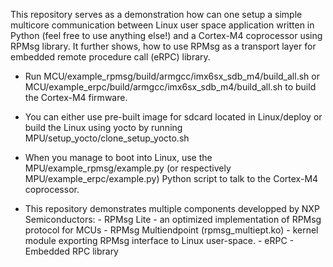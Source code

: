 This repository serves as a demonstration how can one setup a simple multicore communication between Linux user space application written in Python (feel free to use anything else!) and a Cortex-M4 coprocessor using RPMsg library. It further shows, how
to use RPMsg as a transport layer for embedded remote procedure call (eRPC) library.

- Run 
  MCU/example_rpmsg/build/armgcc/imx6sx_sdb_m4/build_all.sh
  or
  MCU/example_erpc/build/armgcc/imx6sx_sdb_m4/build_all.sh
  to build the Cortex-M4 firmware.
- You can either use pre-built image for sdcard located in Linux/deploy or build the Linux using yocto by running MPU/setup_yocto/clone_setup_yocto.sh
- When you manage to boot into Linux, use the MPU/example_rpmsg/example.py (or respectively MPU/example_erpc/example.py) Python script to talk to the Cortex-M4 coprocessor.

- This repository demonstrates multiple components developped by NXP Semiconductors:
        - RPMsg Lite - an optimized implementation of RPMsg protocol for MCUs
        - RPMsg Multiendpoint (rpmsg_multiept.ko) - kernel module exporting RPMsg interface to Linux user-space.
        - eRPC - Embedded RPC library


